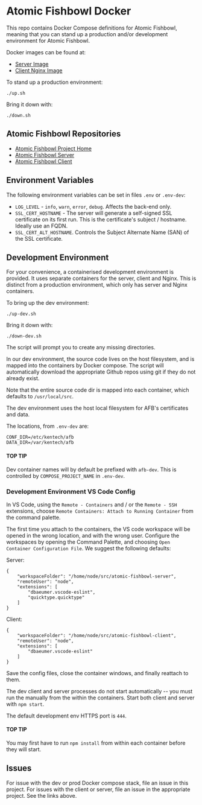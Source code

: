 # Atomic Fishbowl Docker

This repo contains Docker Compose definitions for Atomic Fishbowl, meaning that you can stand up a production and/or development environment for Atomic Fishbowl.

Docker images can be found at:

* [Server Image](https://hub.docker.com/repository/docker/kensingtontech/atomic-fishbowl-server)
* [Client Nginx Image](https://hub.docker.com/repository/docker/kensingtontech/atomic-fishbowl-nginx)

To stand up a production environment:
```
./up.sh
```

Bring it down with:
```
./down.sh
```


## Atomic Fishbowl Repositories
* [Atomic Fishbowl Project Home](https://github.com/KensingtonTech/atomic-fishbowl)
* [Atomic Fishbowl Server](https://github.com/KensingtonTech/atomic-fishbowl-server)
* [Atomic Fishbowl Client](https://github.com/KensingtonTech/atomic-fishbowl-client)

## Environment Variables
The following environment variables can be set in files `.env` or `.env-dev`:
* `LOG_LEVEL` - `info`, `warn`, `error`, `debug`.  Affects the back-end only.
* `SSL_CERT_HOSTNAME` - The server will generate a self-signed SSL certificate on its first run.  This is the certificate's subject / hostname.  Ideally use an FQDN.
* `SSL_CERT_ALT_HOSTNAME`.  Controls the Subject Alternate Name (SAN) of the SSL certificate.


## Development Environment

For your convenience, a containerised development environment is provided.  It uses separate containers for the server, client and Nginx.  This is distinct from a production environment, which only has server and Nginx containers.

To bring up the dev environment:
```
./up-dev.sh
```

Bring it down with:
```
./down-dev.sh
```

The script will prompt you to create any missing directories.

In our dev environment, the source code lives on the host filesystem, and is mapped into the containers by Docker compose.  The script will automatically download the appropriate Github repos using git if they do not already exist.

Note that the entire source code dir is mapped into each container, which defaults to `/usr/local/src`.

The dev environment uses the host local filesystem for AFB's certificates and data.

The locations, from `.env-dev` are:
```
CONF_DIR=/etc/kentech/afb
DATA_DIR=/var/kentech/afb
```

#### TOP TIP
Dev container names will by default be prefixed with `afb-dev`.  This is controlled by `COMPOSE_PROJECT_NAME` in `.env-dev`.

### Development Environment VS Code Config

In VS Code, using the `Remote - Containers` and / or the `Remote - SSH` extensions, choose `Remote Containers: Attach to Running Container` from the command palette.

The first time you attach to the containers, the VS code workspace will be opened in the wrong location, and with the wrong user.  Configure the workspaces by opening the Command Palette, and choosing `Open Container Configuration File`.  We suggest the following defaults:

Server:
```
{
	"workspaceFolder": "/home/node/src/atomic-fishbowl-server",
	"remoteUser": "node",
	"extensions": [
		"dbaeumer.vscode-eslint",
		"quicktype.quicktype"
	]
}
```

Client:
```
{
	"workspaceFolder": "/home/node/src/atomic-fishbowl-client",
	"remoteUser": "node",
	"extensions": [
		"dbaeumer.vscode-eslint"
	]
}
```

Save the config files, close the container windows, and finally reattach to them.

The dev client and server processes do not start automatically -- you must run the manually from the within the containers.  Start both client and server with `npm start`.

The default development env HTTPS port is `444`.

#### TOP TIP
You may first have to run `npm install` from within each container before they will start.

## Issues
For issue with the dev or prod Docker compose stack, file an issue in this project.  For issues with the client or server, file an issue in the appropriate project.  See the links above.